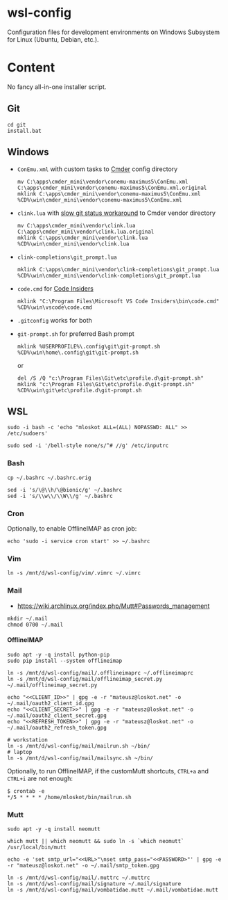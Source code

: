 # wsl-config

Configuration files for development environments on
Windows Subsystem for Linux (Ubuntu, Debian, etc.).

# Content

No fancy all-in-one installer script.

## Git

```console
cd git
install.bat
```

## Windows

- `ConEmu.xml` with custom tasks to [Cmder](http://cmder.net/) config directory

  ```shell
  mv C:\apps\cmder_mini\vendor\conemu-maximus5\ConEmu.xml C:\apps\cmder_mini\vendor\conemu-maximus5\ConEmu.xml.original
  mklink C:\apps\cmder_mini\vendor\conemu-maximus5\ConEmu.xml %CD%\win\cmder_mini\vendor\conemu-maximus5\ConEmu.xml
  ```

- `clink.lua` with [slow git status workaround](https://github.com/cmderdev/cmder/issues/447#issuecomment-379992066) to Cmder vendor directory
  ```shell
  mv C:\apps\cmder_mini\vendor\clink.lua C:\apps\cmder_mini\vendor\clink.lua.original
  mklink C:\apps\cmder_mini\vendor\clink.lua %CD%\win\cmder_mini\vendor\clink.lua
  ```

- `clink-completions\git_prompt.lua`

  ```shell
  mklink C:\apps\cmder_mini\vendor\clink-completions\git_prompt.lua %CD%\win\cmder_mini\vendor\clink-completions\git_prompt.lua
  ```
- `code.cmd` for [Code Insiders](https://code.visualstudio.com/insiders/)

  ```shell
  mklink "C:\Program Files\Microsoft VS Code Insiders\bin\code.cmd" %CD%\win\vscode\code.cmd
  ```

- `.gitconfig` works for both

- `git-prompt.sh` for preferred Bash prompt

  ```shell
  mklink %USERPROFILE%\.config\git\git-prompt.sh %CD%\win\home\.config\git\git-prompt.sh
  ```

  or

  ```shell
  del /S /Q "c:\Program Files\Git\etc\profile.d\git-prompt.sh"
  mklink "c:\Program Files\Git\etc\profile.d\git-prompt.sh" %CD%\win\git\etc\profile.d\git-prompt.sh
  ```

## WSL

```console
sudo -i bash -c 'echo "mloskot ALL=(ALL) NOPASSWD: ALL" >> /etc/sudoers'
```

```console
sudo sed -i '/bell-style none/s/^# //g' /etc/inputrc
```

### Bash

```console
cp ~/.bashrc ~/.bashrc.orig
```

```console
sed -i 's/\@\\h/\@bionic/g' ~/.bashrc
sed -i 's/\\w\\/\\W\\/g' ~/.bashrc
```

### Cron

Optionally, to enable OfflineIMAP as cron job:

```console
echo 'sudo -i service cron start' >> ~/.bashrc
```

### Vim

```console
ln -s /mnt/d/wsl-config/vim/.vimrc ~/.vimrc
```

### Mail

* https://wiki.archlinux.org/index.php/Mutt#Passwords_management

```console
mkdir ~/.mail
chmod 0700 ~/.mail
```

#### OfflineIMAP

```console
sudo apt -y -q install python-pip
sudo pip install --system offlineimap
```

```console
ln -s /mnt/d/wsl-config/mail/.offlineimaprc ~/.offlineimaprc
ln -s /mnt/d/wsl-config/mail/offlineimap_secret.py ~/.mail/offlineimap_secret.py
```

```console
echo "<<CLIENT_ID>>" | gpg -e -r "mateusz@loskot.net" -o ~/.mail/oauth2_client_id.gpg
echo "<<CLIENT_SECRET>>" | gpg -e -r "mateusz@loskot.net" -o ~/.mail/oauth2_client_secret.gpg
echo "<<REFRESH_TOKEN>>" | gpg -e -r "mateusz@loskot.net" -o ~/.mail/oauth2_refresh_token.gpg
```

```console
# workstation
ln -s /mnt/d/wsl-config/mail/mailrun.sh ~/bin/
# laptop
ln -s /mnt/d/wsl-config/mail/mailsync.sh ~/bin/
```

Optionally, to run OfflineIMAP, if the customMutt shortcuts,
`CTRL+a` and `CTRL+i` are not enough:

```console
$ crontab -e
*/5 * * * * /home/mloskot/bin/mailrun.sh
```

### Mutt

```console
sudo apt -y -q install neomutt
```

```console
which mutt || which neomutt && sudo ln -s `which neomutt` /usr/local/bin/mutt
```

```console
echo -e 'set smtp_url="<<URL>"\nset smtp_pass="<<PASSWORD>"' | gpg -e -r "mateusz@loskot.net" -o ~/.mail/smtp_token.gpg
```

```console
ln -s /mnt/d/wsl-config/mail/.muttrc ~/.muttrc
ln -s /mnt/d/wsl-config/mail/signature ~/.mail/signature
ln -s /mnt/d/wsl-config/mail/vombatidae.mutt ~/.mail/vombatidae.mutt
```
